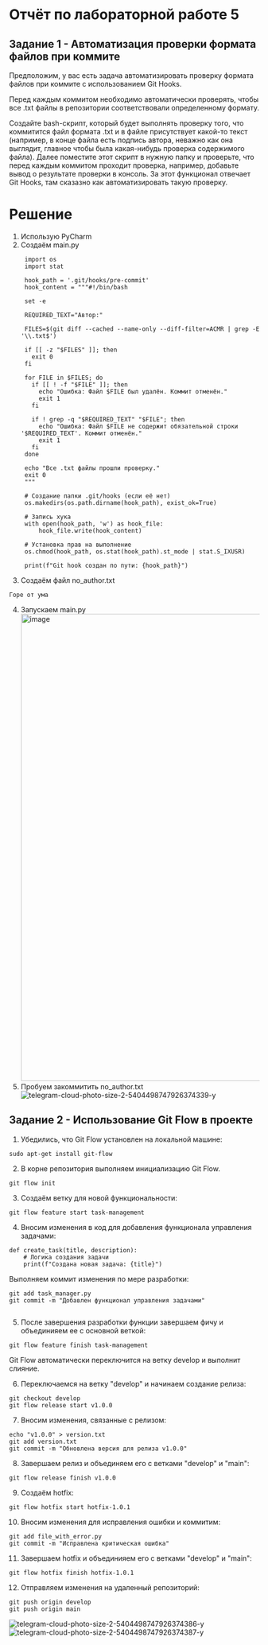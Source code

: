 # Отчёт по лабораторной работе 5

## Задание 1 - Автоматизация проверки формата файлов при коммите

Предположим, у вас есть задача автоматизировать проверку формата файлов при коммите с использованием Git Hooks.

  Перед каждым коммитом необходимо автоматически проверять, чтобы все .txt файлы в репозитории соответствовали определенному формату.

  Создайте bash-скрипт, который будет выполнять проверку того, что коммитится файл формата .txt и в файле присутствует какой-то текст (например, в конце файла есть подпись автора, неважно как она выглядит, главное чтобы была какая-нибудь проверка содержимого файла). Далее поместите этот скрипт в нужную папку и проверьте, что перед каждым коммитом проходит проверка, например, добавьте вывод о результате проверки в консоль. За этот функционал отвечает Git Hooks, там сказазно как автоматизировать такую проверку.


# Решение

1. Использую PyCharm
2. Создаём main.py
   ```
    import os
    import stat
    
    hook_path = '.git/hooks/pre-commit'
    hook_content = """#!/bin/bash
    
    set -e
    
    REQUIRED_TEXT="Автор:"
    
    FILES=$(git diff --cached --name-only --diff-filter=ACMR | grep -E '\\.txt$')
    
    if [[ -z "$FILES" ]]; then
      exit 0
    fi
    
    for FILE in $FILES; do
      if [[ ! -f "$FILE" ]]; then
        echo "Ошибка: Файл $FILE был удалён. Коммит отменён."
        exit 1
      fi
    
      if ! grep -q "$REQUIRED_TEXT" "$FILE"; then
        echo "Ошибка: Файл $FILE не содержит обязательной строки '$REQUIRED_TEXT'. Коммит отменён."
        exit 1
      fi
    done
    
    echo "Все .txt файлы прошли проверку."
    exit 0
    """
    
    # Создание папки .git/hooks (если её нет)
    os.makedirs(os.path.dirname(hook_path), exist_ok=True)
    
    # Запись хука
    with open(hook_path, 'w') as hook_file:
        hook_file.write(hook_content)
    
    # Установка прав на выполнение
    os.chmod(hook_path, os.stat(hook_path).st_mode | stat.S_IXUSR)
    
    print(f"Git hook создан по пути: {hook_path}")

   ```
  3. Создаём файл no_author.txt
   ```
   Горе от ума
   ```
  4. Запускаем main.py
     <img width="940" alt="image" src="https://github.com/user-attachments/assets/498b4eea-f409-42cb-bb50-34c65b075883" />
  5. Пробуем закоммитить no_author.txt
     ![telegram-cloud-photo-size-2-5404498747926374339-y](https://github.com/user-attachments/assets/527ab9b3-7881-4f70-9cd4-e465fdef18a3)


## Задание 2 - Использование Git Flow в проекте

1. Убедились, что Git Flow установлен на локальной машине:

```
sudo apt-get install git-flow
```

2. В корне репозитория выполняем инициализацию Git Flow.

```
git flow init
```

3. Создаём ветку для новой функциональности:

```
git flow feature start task-management
```

4. Вносим изменения в код для добавления функционала управления задачами:

```
def create_task(title, description):
    # Логика создания задачи
    print(f"Создана новая задача: {title}")
```

Выполняем коммит изменения по мере разработки:

```
git add task_manager.py
git commit -m "Добавлен функционал управления задачами"


```

5. После завершения разработки функции завершаем фичу и объединияем ее с основной веткой:

```
git flow feature finish task-management

```

Git Flow автоматически переключится на ветку develop и выполнит слияние.

6. Переключаемся на ветку "develop" и начинаем создание релиза:

```
git checkout develop
git flow release start v1.0.0
```

7. Вносим изменения, связанные с релизом:

```
echo "v1.0.0" > version.txt
git add version.txt
git commit -m "Обновлена версия для релиза v1.0.0"

```

8. Завершаем релиз и объединяем его с ветками "develop" и "main":

```
git flow release finish v1.0.0
```

9. Создаём hotfix:

```
git flow hotfix start hotfix-1.0.1
```

10. Вносим изменения для исправления ошибки и коммитим:

```
git add file_with_error.py
git commit -m "Исправлена критическая ошибка"
```

11. Завершаем hotfix и объединияем его с ветками "develop" и "main":

```
git flow hotfix finish hotfix-1.0.1
```

12. Отправляем изменения на удаленный репозиторий:

```
git push origin develop
git push origin main

```
![telegram-cloud-photo-size-2-5404498747926374386-y](https://github.com/user-attachments/assets/27e4a5d1-9e5e-419a-a272-06fb0b1c0d56)
![telegram-cloud-photo-size-2-5404498747926374387-y](https://github.com/user-attachments/assets/e0b3822c-36a8-42fe-a8a1-439978dc960b)

